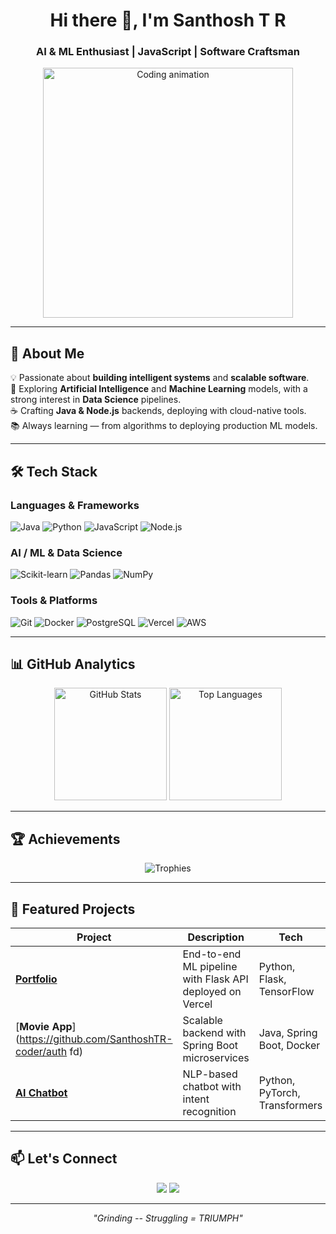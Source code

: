 <!-- Profile Header -->
<h1 align="center">Hi there 👋, I'm Santhosh T R</h1>
<h3 align="center">AI & ML Enthusiast  | JavaScript | Software Craftsman</h3>

<p align="center">
  <img src="https://media.giphy.com/media/qgQUggAC3Pfv687qPC/giphy.gif" width="400" alt="Coding animation">
</p>

---

## 🚀 About Me
💡 Passionate about **building intelligent systems** and **scalable software**.  
🤖 Exploring **Artificial Intelligence** and **Machine Learning** models, with a strong interest in **Data Science** pipelines.  
☕ Crafting **Java & Node.js** backends, deploying with cloud-native tools.  
📚 Always learning — from algorithms to deploying production ML models.  

---

## 🛠️ Tech Stack

### Languages & Frameworks
![Java](https://img.shields.io/badge/Java-%23ED8B00.svg?style=for-the-badge&logo=openjdk&logoColor=white)
![Python](https://img.shields.io/badge/Python-%233776AB.svg?style=for-the-badge&logo=python&logoColor=white)
![JavaScript](https://img.shields.io/badge/JavaScript-%23F7E01D.svg?style=for-the-badge&logo=javascript&logoColor=black)
![Node.js](https://img.shields.io/badge/Node.js-%23339933.svg?style=for-the-badge&logo=node.js&logoColor=white)

### AI / ML & Data Science

![Scikit-learn](https://img.shields.io/badge/Scikit--Learn-%23F7931E.svg?style=for-the-badge&logo=scikitlearn&logoColor=white)
![Pandas](https://img.shields.io/badge/Pandas-%23150458.svg?style=for-the-badge&logo=pandas&logoColor=white)
![NumPy](https://img.shields.io/badge/Numpy-%23013243.svg?style=for-the-badge&logo=numpy&logoColor=white)

### Tools & Platforms
![Git](https://img.shields.io/badge/Git-%23F05033.svg?style=for-the-badge&logo=git&logoColor=white)
![Docker](https://img.shields.io/badge/Docker-%232496ED.svg?style=for-the-badge&logo=docker&logoColor=white)
![PostgreSQL](https://img.shields.io/badge/PostgreSQL-%23336791.svg?style=for-the-badge&logo=postgresql&logoColor=white)
![Vercel](https://img.shields.io/badge/Vercel-%23000000.svg?style=for-the-badge&logo=vercel&logoColor=white)
![AWS](https://img.shields.io/badge/AWS-%23FF9900.svg?style=for-the-badge&logo=amazonaws&logoColor=white)

---

## 📊 GitHub Analytics

<p align="center">
  <img src="https://github-readme-stats.vercel.app/api?username=SanthoshTR-coder&show_icons=true&theme=tokyonight" alt="GitHub Stats" height="180"/>
  <img src="https://github-readme-stats.vercel.app/api/top-langs/?username=SanthoshTR-coder&layout=compact&theme=tokyonight" alt="Top Languages" height="180"/>
</p>



---

## 🏆 Achievements
<p align="center">
  <img src="https://github-profile-trophy.vercel.app/?username=SanthoshTR-coder&theme=radical&no-frame=true&row=1&column=6" alt="Trophies">
</p>

---

## 🚀 Featured Projects

| Project | Description | Tech |
|---------|-------------|------|
| [**Portfolio**](https://github.com/SanthoshTR-coder/portfolio) | End-to-end ML pipeline with Flask API deployed on Vercel | Python, Flask, TensorFlow |
| [**Movie App**](https://github.com/SanthoshTR-coder/auth fd) | Scalable backend with Spring Boot microservices | Java, Spring Boot, Docker |
| [**AI Chatbot**](https://github.com/SanthoshTR-coder/PORTFOLIO-) | NLP-based chatbot with intent recognition | Python, PyTorch, Transformers |

---

## 📫 Let's Connect
<p align="center">
  <a href="https://linkedin.com/in/santhoshtr-87627str82451"><img src="https://img.shields.io/badge/LinkedIn-%230A66C2.svg?style=for-the-badge&logo=linkedin&logoColor=white"/></a>
  <a href="mailto:santhoshtr0912@gmail.com"><img src="https://img.shields.io/badge/Email-D14836.svg?style=for-the-badge&logo=gmail&logoColor=white"/></a>
 
</p>

---

<p align="center">
  <i>"Grinding -- Struggling = TRIUMPH"</i>
</p>
